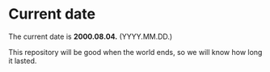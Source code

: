 # Current date

The current date is **2000.08.04.** (YYYY.MM.DD.)

This repository will be good when the world ends, so we will know how long it lasted.